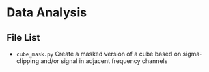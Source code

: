 # Data Analysis

## File List
* `cube_mask.py`	Create a masked version of a cube based on sigma-clipping and/or signal in adjacent frequency channels
